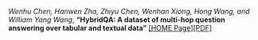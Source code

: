 *Wenhu Chen, Hanwen Zha, Zhiyu Chen, Wenhan Xiong, Hong Wang, and William Yang Wang*, **“HybridQA: A dataset of multi-hop question answering over tabular and textual data”** [[HOME Page]](https://aclanthology.org/2020.findings-emnlp.91/)[[PDF]](https://aclanthology.org/2020.findings-emnlp.91.pdf)